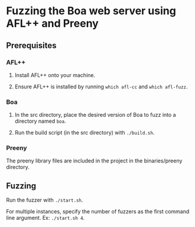 # Fuzzing the Boa web server using AFL++ and Preeny
## Prerequisites
### AFL++
1. Install AFL++ onto your machine.

2. Ensure AFL++ is installed by running `which afl-cc` and `which afl-fuzz`.

### Boa
1. In the src directory, place the desired version of Boa to fuzz into a directory named `boa`.

2. Run the build script (in the src directory) with `./build.sh`.

### Preeny
The preeny library files are included in the project in the binaries/preeny directory.

## Fuzzing
Run the fuzzer with `./start.sh`.

For multiple instances, specify the number of fuzzers as the first command line argument.  Ex: `./start.sh 4`.